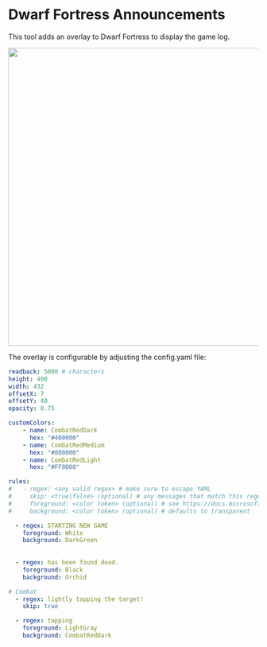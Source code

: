 # Dwarf Fortress Announcements

This tool adds an overlay to Dwarf Fortress to display the game log. 

<img src="https://user-images.githubusercontent.com/2108992/169597728-e12b83db-f920-4d9b-8002-9f74b893eb2c.png" width="600">

The overlay is configurable by adjusting the config.yaml file:
``` yaml
readback: 5000 # characters
height: 400
width: 432
offsetX: 7
offsetY: 40
opacity: 0.75

customColors:
    - name: CombatRedDark
      hex: "#400000"
    - name: CombatRedMedium
      hex: "#800000"
    - name: CombatRedLight
      hex: "#FF0000"

rules:
#   - regex: <any valid regex> # make sure to escape YAML
#     skip: <true|false> (optional) # any messages that match this regex will not be shown
#     foreground: <color token> (optional) # see https://docs.microsoft.com/en-us/dotnet/api/system.windows.media.colors?view=windowsdesktop-6.0
#     background: <color token> (optional) # defaults to transparent

  - regex: STARTING NEW GAME
    foreground: White
    background: DarkGreen
    
    
  - regex: has been found dead.
    foreground: Black
    background: Orchid

# Combat
  - regex: lightly tapping the target!
    skip: true

  - regex: tapping
    foreground: LightGray
    background: CombatRedDark

```
